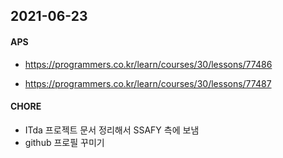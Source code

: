 <h2> 2021-06-23</h2>



<h4>APS</h4>

- https://programmers.co.kr/learn/courses/30/lessons/77486

- https://programmers.co.kr/learn/courses/30/lessons/77487



<h4>CHORE</h4>

- ITda 프로젝트 문서 정리해서 SSAFY 측에 보냄
- github 프로필 꾸미기